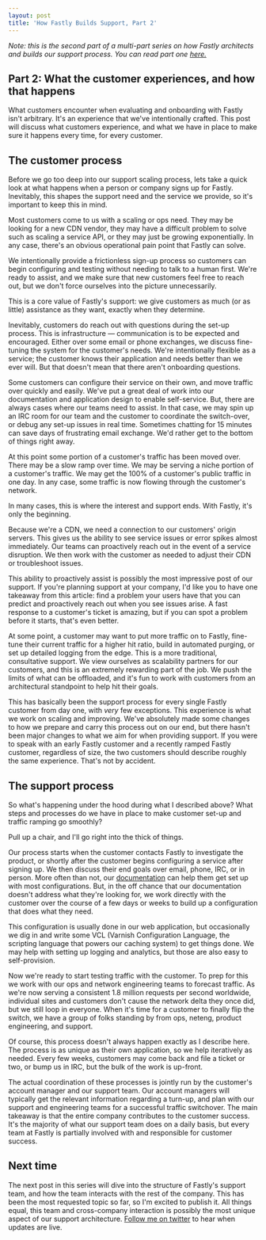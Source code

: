 ```yaml
---
layout: post
title: 'How Fastly Builds Support, Part 2'
---
```


_Note: this is the second part of a multi-part series on how Fastly architects and
builds our support process. You can read part one [here.](http://aspires.github.io/2015/01/05/How-Fastly-Builds-Support-p1/)_

## Part 2: What the customer experiences, and how that happens

What customers encounter when evaluating and onboarding with Fastly isn't arbitrary.
It's an experience that we've intentionally crafted. This post will discuss what
customers experience, and what we have in place to make sure it happens every 
time, for every customer. 

## The customer process

Before we go too deep into our support scaling process, lets take a quick look at
what happens when a person or company signs up for Fastly. Inevitably, this shapes
the support need and the service we provide, so it's important to keep this in
mind.

Most customers come to us with a scaling or ops need. They may be looking
for a new CDN vendor, they may have a difficult problem to solve such as scaling
a service API, or they may just be growing exponentially. In any case,
there's an obvious operational pain point that Fastly can solve.

We intentionally provide a frictionless sign-up process so customers can begin
configuring and testing without needing to talk to a human first. We're ready
to assist, and we make sure that new customers feel free to reach out, but we
don't force ourselves into the picture unnecessarily.

This is a core value of Fastly's support: we give customers as much (or as little)
assistance as they want, exactly when they determine.

Inevitably, customers do reach out with questions during the set-up process. This
is infrastructure &mdash; communication is to be expected and encouraged. Either over
some email or phone exchanges, we discuss fine-tuning
the system for the customer's needs. We're intentionally flexible as a service;
the customer knows their application and needs better than we ever will. But that doesn't
mean that there aren't onboarding questions.

Some customers can configure their service on their own, and move traffic
over quickly and easily. We've put a great deal of work into our documentation
and application design to enable self-service. But, there are always cases where
our teams need to assist. In that case, we may spin up an IRC room for our team
and the customer to coordinate the switch-over, or debug any set-up issues in real time.
Sometimes chatting for 15 minutes can save days of frustrating email exchange.
We'd rather get to the bottom of things right away.

At this point some portion of a customer's traffic has been moved over. There
may be a slow ramp over time. We may be serving a niche portion of a customer's
traffic. We may get the 100% of a customer's public traffic in one day. In any
case, some traffic is now flowing through the customer's network.

In many cases, this is where the interest and support ends. With Fastly, 
it's only the beginning.

Because we're a CDN, we need a connection to our customers' origin servers. This gives us
the ability to see service issues or error spikes almost immediately. Our teams can
proactively reach out in the event of a service disruption. We then work with
the customer as needed to  adjust their CDN or troubleshoot issues.

This ability to proactively assist is possibly the most impressive post of our
support. If you're planning support at your company, I'd like you to have one takeaway from this article:
find a problem your users have that you can predict and proactively
reach out when you see issues arise. A fast response to a customer's ticket is
amazing, but if you can spot a problem before it starts, that's even better.

At some point, a customer may want to put more traffic on to Fastly, fine-tune their
current traffic for a higher hit ratio, build in automated purging, or set up
detailed logging from the edge. This is a more traditional, consultative support.
We view ourselves as scalability partners for our customers, and this is an
extremely rewarding part of the job. We push the limits of what can be offloaded,
and it's fun to work with customers from an architectural standpoint to help hit
their goals.

This has basically been the support process for every single Fastly customer from
day one, with _very_ few exceptions. This experience is what we work on scaling and
improving. We've absolutely made some changes to how we prepare and carry this
process out on our end, but there hasn't been major changes to what we aim for
when providing support. If you were to speak with an early Fastly customer
and a recently ramped Fastly customer, regardless of size, the two customers should describe roughly the same experience. That's not by accident.

## The support process

So what's happening under the hood during what I described above? What steps and processes
do we have in place to make customer set-up and traffic ramping go smoothly?

Pull up a chair, and I'll go right into the thick of things.

Our process starts when the customer contacts Fastly to investigate the product,
or shortly after the customer begins configuring a service after signing up. We then
discuss their end goals over email, phone, IRC, or in person. More often than
not, our [documentation](https://docs.fastly.com/) can help them get set up with most configurations.
But, in the off chance that our documentation doesn't address what they're looking for, we work
directly with the customer over the course of a few days or weeks to build up a
configuration that does what they need.

This configuration is usually done in our web application, but occasionally
we dig in and write some VCL (Varnish Configuration Language, the scripting language
that powers our caching system) to get things done. We may help with setting up
logging and analytics, but those are also easy to self-provision.

Now we're ready to start testing traffic with the customer. To prep for this we
work with our ops and network engineering teams to forecast traffic. As we're now serving a
consistent 1.8 million requests per second worldwide, individual sites and
customers don't cause the network delta they once did, but we still loop in
everyone. When it's time for a customer to finally flip the switch, we have a
group of folks standing by from ops, neteng, product engineering, and support.

Of course, this process doesn't always happen exactly as I describe here. The
process is as unique as their own application, so we help iteratively as needed.
Every few weeks, customers may come back and file a ticket or two, or bump us in
IRC, but the bulk of the work is up-front.

The actual coordination of these processes is jointly run by the customer's 
account manager and our support team. Our account managers will typically get
the relevant information regarding a turn-up, and plan with our support and 
engineering teams for a successful traffic switchover. The main takeaway is that
the entire company contributes to the customer success. It's the majority of what
our support team does on a daily basis, but every team at Fastly is partially
involved with and responsible for customer success.

## Next time

The next post in this series will dive into the structure of Fastly's support
team, and how the team interacts with the rest of the company. This has been the 
most requested topic so far, so I'm excited to publish it. All things equal, this
team and cross-company interaction is possibly the most unique aspect of our
support architecture.  [Follow me on twitter](https://twitter.com/austinspires) 
to hear when updates are live.
